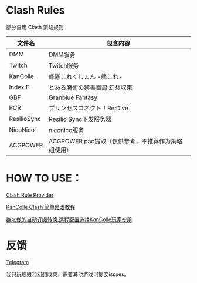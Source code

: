 # Clash Rules 

部分自用 Clash 策略规则

| 文件名                | 包含内容                                                              |
| --------------------- | -------------------------------------------------------------------- |
| DMM                   | DMM服务                                                              |
| Twitch                | Twitch服务                                                           |
| KanColle              | 艦隊これくしょん -艦これ-                                              |
| IndexIF               | とある魔術の禁書目録 幻想収束                                          |
| GBF                   | Granblue Fantasy                                                     |
| PCR                   | プリンセスコネクト！Re:Dive                                            |
| ResilioSync           | Resilio Sync下发服务器                                                |
| NicoNico              | niconico服务                                                         |
| ACGPOWER              | ACGPOWER pac提取（仅供参考，不推荐作为策略组使用）                      |

# HOW TO USE：

[Clash Rule Provider](https://lancellc.gitbook.io/clash/clash-config-file/rule-provider) 

[KanColle Clash 简单修改教程](https://telegra.ph/clash-kancolle-rules-07-19) 

[群友做的自动订阅转换,远程配置选择KanColle玩家专用](https://acl4ssr.antientropy.xyz/)

# 反馈

[Telegram](https://t.me/AdriaticSea)

我只玩舰娘和幻想收束，需要其他游戏可提交issues。